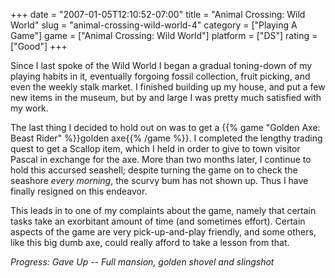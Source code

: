 +++
date = "2007-01-05T12:10:52-07:00"
title = "Animal Crossing: Wild World"
slug = "animal-crossing-wild-world-4"
category = ["Playing A Game"]
game = ["Animal Crossing: Wild World"]
platform = ["DS"]
rating = ["Good"]
+++

Since I last spoke of the Wild World I began a gradual toning-down of my playing habits in it, eventually forgoing fossil collection, fruit picking, and even the weekly stalk market.  I finished building up my house, and put a few new items in the museum, but by and large I was pretty much satisfied with my work.

The last thing I decided to hold out on was to get a {{% game "Golden Axe: Beast Rider" %}}golden axe{{% /game %}}.  I completed the lengthy trading quest to get a Scallop item, which I held in order to give to town visitor Pascal in exchange for the axe.  More than two months later, I continue to hold this accursed seashell; despite turning the game on to check the seashore <i>every morning</i>, the scurvy bum has not shown up.  Thus I have finally resigned on this endeavor.

This leads in to one of my complaints about the game, namely that certain tasks take an exorbitant amount of time (and sometimes effort).  Certain aspects of the game are very pick-up-and-play friendly, and some others, like this big dumb axe, could really afford to take a lesson from that.

<i>Progress: Gave Up -- Full mansion, golden shovel and slingshot</i>